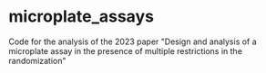 # microplate_assays
Code for the analysis of the 2023 paper "Design and analysis of a microplate assay in the presence of multiple restrictions in the randomization"
